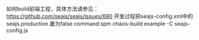 如何build前端工程，具体方法请参见：
	https://github.com/seajs/seajs/issues/690
开发过程把seajs-config.xml中的seajs.production 置为false
command:spm chaos-build example -C seajs-config.js